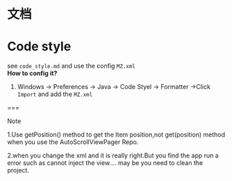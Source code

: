文档
===

Code style
===
see `code_style.md` and use the config `MZ.xml`   
**How to config it?**  
1. Windows -> Preferences -> Java -> Code Styel -> Formatter ->Click `Import` and add the `MZ.xml`


===

Note


1.Use getPosition() method to get the Item position,not get(position) method when you use the AutoScrollViewPager Repo.

2.when you change the xml and it is really right.But you find the app run a error such as cannot inject the view.... may be you need to clean the project.


